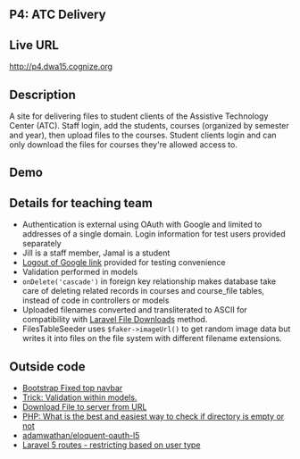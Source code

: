 ## P4: ATC Delivery

## Live URL
<http://p4.dwa15.cognize.org>

## Description
A site for delivering files to student clients of the Assistive Technology Center (ATC). Staff login, add the students, courses (organized by semester and year), then upload files to the courses. Student clients login and can only download the files for courses they're allowed access to.

## Demo

## Details for teaching team
* Authentication is external using OAuth with Google and limited to addresses of a single domain. Login information for test users provided separately
* Jill is a staff member, Jamal is a student
* [Logout of Google link](https://accounts.google.com/logout) provided for testing convenience
* Validation performed in models
* `onDelete('cascade')` in foreign key relationship makes database take care of deleting related records in courses and course_file tables, instead of code in controllers or models
* Uploaded filenames converted and transliterated to ASCII for compatibility with <a href="http://laravel.com/docs/5.1/responses#file-downloads">Laravel File Downloads</a> method.
* FilesTableSeeder uses `$faker->imageUrl()` to get random image data but writes it into files on the file system with different filename extensions.

## Outside code
* [Bootstrap Fixed top navbar](http://getbootstrap.com/examples/navbar-fixed-top/)
* [Trick: Validation within models.](http://daylerees.com/trick-validation-within-models/)
* [Download File to server from URL](http://stackoverflow.com/questions/3938534/download-file-to-server-from-url)
* [PHP: What is the best and easiest way to check if directory is empty or not](http://stackoverflow.com/questions/18685576/php-what-is-the-best-and-easiest-way-to-check-if-directory-is-empty-or-not)
* [adamwathan/eloquent-oauth-l5](https://github.com/adamwathan/eloquent-oauth-l5)
* [Laravel 5 routes - restricting based on user type](http://laravel.io/forum/02-17-2015-laravel-5-routes-restricting-based-on-user-type)

